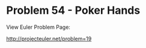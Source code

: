 Problem 54 - Poker Hands
=============================

View Euler Problem Page:

http://projecteuler.net/problem=19


